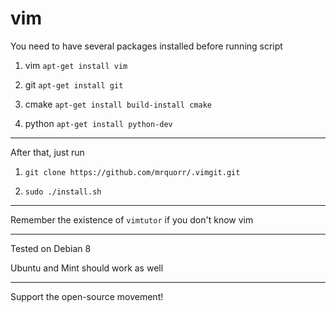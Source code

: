 # vim
You need to have several packages installed before running script

1. vim `apt-get install vim`

2. git `apt-get install git`

3. cmake `apt-get install build-install cmake`

4. python `apt-get install python-dev`

---

After that, just run

1. `git clone https://github.com/mrquorr/.vimgit.git`

2. `sudo ./install.sh`

---

Remember the existence of `vimtutor` if you don't know vim

---

Tested on Debian 8

Ubuntu and Mint should work as well

---
Support the open-source movement!
